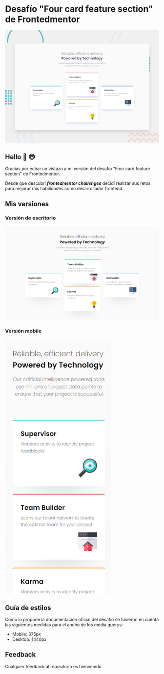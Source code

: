# Desafío "Four card feature section" de Frontedmentor 
![Four card feature section preview](https://raw.githubusercontent.com/raulpinve/four-card-feature-section/main/design/design/desktop-preview.jpg)

## Hello :metal:  :sunglasses:

Gracias por echar un vistazo a mi versión del desafío "Four card feature section" de Frontedmentor. 

Desde que descubrí <b><i>frontedmentor challenges</i></b> decidí realizar sus retos para mejorar mis habilidades como desarrollador frontend.

## Mis versiones 

### Versión de escritorio
![Four card feature section desktop preview](https://raw.githubusercontent.com/raulpinve/four-card-feature-section/main/images/desktop-preview.PNG)
### Versión mobile
![Four card feature section mobile preview](https://raw.githubusercontent.com/raulpinve/four-card-feature-section/main/images/mobile-preview.PNG)

## Guía de estilos
Como lo propone la documentación oficial del desafío se tuvieron en cuenta las siguientes medidas para el ancho de los media querys: 

- Mobile: 375px
- Desktop: 1440px

## Feedback
Cualquier feedback al repositorio es bienvenido.
